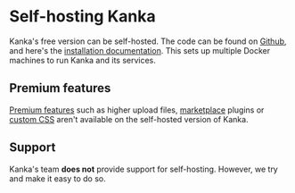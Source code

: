 # Self-hosting Kanka

Kanka's free version can be self-hosted. The code can be found on [Github](https://github.com/owlchester/kanka), and here's the [installation documentation](https://github.com/owlchester/kanka/blob/develop/docs/running.md). This sets up multiple Docker machines to run Kanka and its services.

## Premium features

[Premium features](https://kanka.io/en-US/premium) such as higher upload files, [marketplace](https://marketplace.kanka.io) plugins or [custom CSS](/features/campaigns/theming) aren't available on the self-hosted version of Kanka.

## Support

Kanka's team **does not** provide support for self-hosting. However, we try and make it easy to do so.